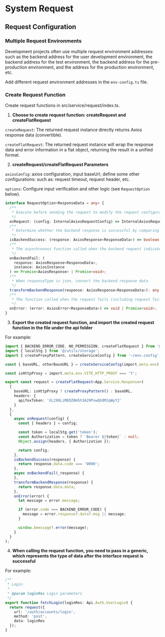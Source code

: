 # System Request

## Request Configuration

### Multiple Request Environments

Development projects often use multiple request environment addresses: such as the backend address for the user development environment, the backend address for the test environment, the backend address for the pre-production environment, and the address for the production environment, etc.

Add different request environment addresses in the `env-config.ts` file.

### Create Request Function

Create request functions in src/service/request/index.ts.

1. **Choose to create request function: createRequest and createFlatRequest**

`createRequest`: The returned request instance directly returns Axios response data (convertible).

`createFlatRequest`: The returned request instance will wrap the response data and error information in a flat object, returning the result in a unified format.


2. **createRequest/createFlatRequest Parameters**

`axiosConfig`: axios configuration, input baseUrl, define some other configurations: such as: request timeout, request header, etc.

`options`: Configure input verification and other logic (see `RequestOption` below).

```ts
interface RequestOption<ResponseData = any> {
  /**
   * Execute before sending the request to modify the request configuration, for example: add request header token
   */
  onRequest: (config: InternalAxiosRequestConfig) => InternalAxiosRequestConfig | Promise<InternalAxiosRequestConfig>;
  /**
   * Determine whether the backend response is successful by comparing the code returned by the backend
   */
  isBackendSuccess: (response: AxiosResponse<ResponseData>) => boolean;
  /**
   * The asynchronous function called when the backend request indicates failure in business, for example: handle token expiration
   */
  onBackendFail: (
    response: AxiosResponse<ResponseData>,
    instance: AxiosInstance
  ) => Promise<AxiosResponse> | Promise<void>;
  /**
   * When responseType is json, convert the backend response data
   */
  transformBackendResponse(response: AxiosResponse<ResponseData>): any | Promise<any>;
  /**
   * The function called when the request fails (including request failure and backend business failure request), for example: handle error information
   */
  onError: (error: AxiosError<ResponseData>) => void | Promise<void>;
}
```

3. **Export the created request function, and import the created request function in the file under the api folder**

For example:

```typescript
import { BACKEND_ERROR_CODE, NO_PERMISSION, createFlatRequest } from '@sa/axios';
import { localStg } from '@/utils/storage';
import { createProxyPattern, createServiceConfig } from '~/env.config';

const { baseURL, otherBaseURL } = createServiceConfig(import.meta.env);

const isHttpProxy = import.meta.env.VITE_HTTP_PROXY === 'Y';

export const request = createFlatRequest<App.Service.Response>(
  {
    baseURL: isHttpProxy ? createProxyPattern() : baseURL,
    headers: {
      apifoxToken: 'XL299LiMEDZ0H5h3A29PxwQXdMJqWyY2'
    }
  },
  {
    async onRequest(config) {
      const { headers } = config;

      const token = localStg.get('token');
      const Authorization = token ? `Bearer ${token}` : null;
      Object.assign(headers, { Authorization });

      return config;
    },
    isBackendSuccess(response) {
      return response.data.code === '0000';
    },
    async onBackendFail(_response) {
    },
    transformBackendResponse(response) {
      return response.data.data;
    },
    onError(error) {
      let message = error.message;

      if (error.code === BACKEND_ERROR_CODE) {
        message = error.response?.data?.msg || message;
      }

      window.$message?.error(message);
    }
  }
);
```

4. **When calling the request function, you need to pass in a generic, which represents the type of data after the interface request is successful**

For example:

```typescript
/**
 * Login
 *
 * @param loginRes Login parameters
 */
export function fetchLogin(loginRes: Api.Auth.UserLogin) {
  return request({
    url: '/auth/accounts/login',
    method: 'post',
    data: loginRes
  });
}
```
